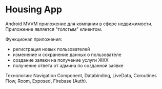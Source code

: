# Housing App

Android MVVM приложение для компании в сфере недвижимости.
Приложение является "толстым" клиентом.

Функционал приложения:
- регистрация новых пользователей
- изменение и сохранение данных о пользователе
- создание заявки на получение услуги ЖКХ
- получение ответа от админа по созданной заявке

Технологии: Navigation Component, Databinding, LiveData, Coroutines Flow, Room, Exposed, Firebase (Auth). 
